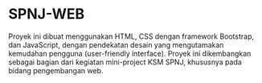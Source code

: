 # SPNJ-WEB

Proyek ini dibuat menggunakan HTML, CSS dengan framework Bootstrap, dan JavaScript, dengan pendekatan desain yang mengutamakan kemudahan pengguna (user-friendly interface). Proyek ini dikembangkan sebagai bagian dari kegiatan mini-project KSM SPNJ, khususnya pada bidang pengembangan web.
